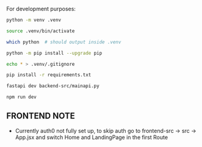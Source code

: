 For development purposes:

```bash
python -m venv .venv
```

```bash
source .venv/bin/activate
```

```bash
which python  # should output inside .venv
```

```bash
python -m pip install --upgrade pip
```

```bash
echo * > .venv/.gitignore
```

```bash
pip install -r requirements.txt
```

```bash
fastapi dev backend-src/mainapi.py
```

```bash
npm run dev
```

## FRONTEND NOTE
- Currently auth0 not fully set up, to skip auth go to frontend-src -> src -> App.jsx and switch Home and LandingPage in the first Route
